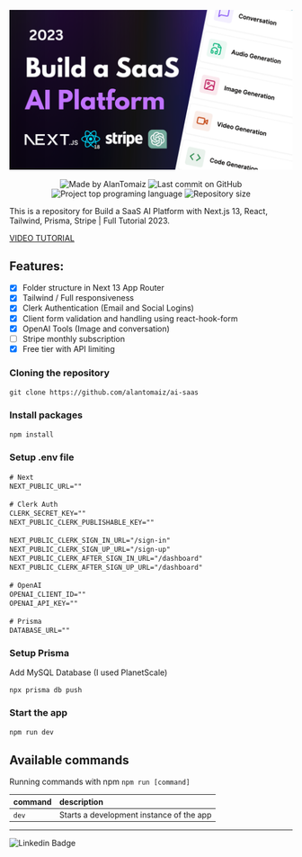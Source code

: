![App Screenshot](.github/cover.png)

<p align="center">
  <img alt="Made by AlanTomaiz" src="https://img.shields.io/badge/made%20by-alantomaiz-%20?color=e0234e">
  <img alt="Last commit on GitHub" src="https://img.shields.io/github/last-commit/alantomaiz/ai-saas?color=e0234e">
  <img alt="Project top programing language" src="https://img.shields.io/github/languages/top/alantomaiz/ai-saas?color=e0234e">
  <img alt="Repository size" src="https://img.shields.io/github/repo-size/alantomaiz/ai-saas?color=e0234e">
</p>

This is a repository for Build a SaaS AI Platform with Next.js 13, React, Tailwind, Prisma, Stripe | Full Tutorial 2023.

[VIDEO TUTORIAL](https://www.youtube.com/watch?v=ffJ38dBzrlY)

## Features:

- [x] Folder structure in Next 13 App Router
- [x] Tailwind / Full responsiveness
- [x] Clerk Authentication (Email and Social Logins)
- [x] Client form validation and handling using react-hook-form
- [x] OpenAI Tools (Image and conversation)
- [ ] Stripe monthly subscription
- [x] Free tier with API limiting

### Cloning the repository

```shell
git clone https://github.com/alantomaiz/ai-saas
```

### Install packages

```shell
npm install
```

### Setup .env file

```shell
# Next
NEXT_PUBLIC_URL=""

# Clerk Auth
CLERK_SECRET_KEY=""
NEXT_PUBLIC_CLERK_PUBLISHABLE_KEY=""

NEXT_PUBLIC_CLERK_SIGN_IN_URL="/sign-in"
NEXT_PUBLIC_CLERK_SIGN_UP_URL="/sign-up"
NEXT_PUBLIC_CLERK_AFTER_SIGN_IN_URL="/dashboard"
NEXT_PUBLIC_CLERK_AFTER_SIGN_UP_URL="/dashboard"

# OpenAI
OPENAI_CLIENT_ID=""
OPENAI_API_KEY=""

# Prisma
DATABASE_URL=""
```

### Setup Prisma

Add MySQL Database (I used PlanetScale)

```shell
npx prisma db push

```

### Start the app

```shell
npm run dev
```

## Available commands

Running commands with npm `npm run [command]`

| command | description                              |
| :------ | :--------------------------------------- |
| `dev`   | Starts a development instance of the app |

---

![Linkedin Badge](https://img.shields.io/badge/-Alanderson%20Tomaiz-6633cc?style=flat-square&logo=Linkedin&logoColor=white&link=https://www.linkedin.com/in/alanderson-tomaiz-897238218/)
